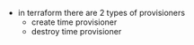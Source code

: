- in terraform there are 2 types of provisioners
    - create time provisioner
    - destroy time provisioner